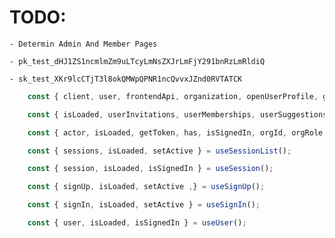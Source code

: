 # TODO:

    - Determin Admin And Member Pages

    - pk_test_dHJ1ZS1ncmlmZm9uLTcyLmNsZXJrLmFjY291bnRzLmRldiQ

    - sk_test_XKr9lcCTjT3l8okQMWpQPNR1ncQvvxJZnd0RVTATCK

```ts
    const { client, user, frontendApi, organization, openUserProfile, getOrganization, createOrganization, setActive } = useClerk();

    const { isLoaded, userInvitations, userMemberships, userSuggestions, setActive, createOrganization } = useOrganizationList();

    const { actor, isLoaded, getToken, has, isSignedIn, orgId, orgRole, orgSlug, sessionId, signOut, userId } = useAuth();

    const { sessions, isLoaded, setActive } = useSessionList();

    const { session, isLoaded, isSignedIn } = useSession();

    const { signUp, isLoaded, setActive ,} = useSignUp();

    const { signIn, isLoaded, setActive } = useSignIn();

    const { user, isLoaded, isSignedIn } = useUser();
```
